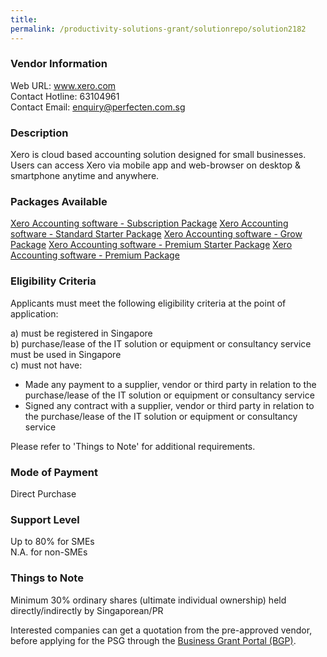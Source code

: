 ```yaml
---
title: 
permalink: /productivity-solutions-grant/solutionrepo/solution2182
---
```


### Vendor Information
Web URL: www.xero.com <br>Contact Hotline: 63104961 <br>Contact Email: enquiry@perfecten.com.sg <br>

### Description

Xero is cloud based accounting solution designed for small businesses. Users can access Xero via mobile app and web-browser on desktop & smartphone anytime and anywhere.

### Packages Available

<a href='https://www.gobusiness.gov.sg/images/psg/PerfectenCorporate20200832_Desensitised_Annex_3_Part_1.pdf' target='_blank'>Xero Accounting software - Subscription Package</a>
<a href='https://www.gobusiness.gov.sg/images/psg/PerfectenCorporate20200832_Desensitised_Annex_3_Part_2.pdf' target='_blank'>Xero Accounting software - Standard Starter Package</a>
<a href='https://www.gobusiness.gov.sg/images/psg/PerfectenCorporate20200832_Desensitised_Annex_3_Part_3.pdf' target='_blank'>Xero Accounting software - Grow Package</a>
<a href='https://www.gobusiness.gov.sg/images/psg/PerfectenCorporate20200832_Desensitised_Annex_3_Part_4.pdf' target='_blank'>Xero Accounting software - Premium Starter Package</a>
<a href='https://www.gobusiness.gov.sg/images/psg/PerfectenCorporate20200832_Desensitised_Annex_3_Part_5.pdf' target='_blank'>Xero Accounting software - Premium Package</a>

### Eligibility Criteria

Applicants must meet the following eligibility criteria at the point of application:

a) must be registered in Singapore <br>
b) purchase/lease of the IT solution or equipment or consultancy service must be used in Singapore <br>
c) must not have:
- Made any payment to a supplier, vendor or third party in relation to the purchase/lease of the IT solution or equipment or consultancy service
- Signed any contract with a supplier, vendor or third party in relation to the purchase/lease of the IT solution or equipment or consultancy service

Please refer to 'Things to Note' for additional requirements.

### Mode of Payment
Direct Purchase

### Support Level
Up to 80% for SMEs <br>
N.A. for non-SMEs

### Things to Note
Minimum 30% ordinary shares (ultimate individual ownership) held directly/indirectly by Singaporean/PR 

Interested companies can get a quotation from the pre-approved vendor, before applying for the PSG through the <a target='_blank' href='https://www.businessgrants.gov.sg/'>Business Grant Portal (BGP)</a>.
